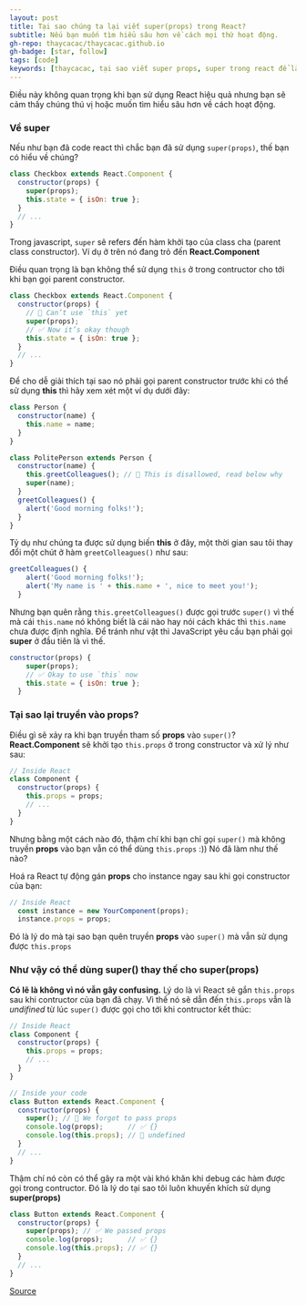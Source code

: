 ```yaml
---
layout: post
title: Tại sao chúng ta lại viết super(props) trong React?
subtitle: Nếu bạn muốn tìm hiểu sâu hơn về cách mọi thứ hoạt động.
gh-repo: thaycacac/thaycacac.github.io
gh-badge: [star, follow]
tags: [code]
keywords: [thaycacac, tại sao viết super props, super trong react để làm gì, super reactjs de lam gi, ý nghĩa của super trong reactjs, y nghia cua super trong reactjs]
---
```

Điều này không quan trọng khi bạn sử dụng React hiệu quả nhưng bạn sẽ cảm thấy chúng thú vị hoặc muốn tìm  hiểu sâu hơn về cách hoạt động.

### Về super

Nếu như bạn đã code react thì chắc bạn đã sử dụng `super(props)`, thế bạn có hiểu về chúng?

```javascript
class Checkbox extends React.Component {
  constructor(props) {
    super(props);
    this.state = { isOn: true };
  }
  // ...
}
```
Trong javascript, `super` sẽ refers đến hàm khởi tạo của class cha (parent class constructor). Ví dụ ở trên nó đang trỏ đến **React.Component**

Điều quan trọng là bạn không thể sử dụng `this` ở trong contructor cho tới khi bạn gọi parent constructor.

```javascript
class Checkbox extends React.Component {
  constructor(props) {
    // 🔴 Can’t use `this` yet
    super(props);
    // ✅ Now it’s okay though
    this.state = { isOn: true };
  }
  // ...
}
```
Để cho dễ giải thích tại sao nó phải gọi parent constructor trước khi có thể sử dụng **this** thì hãy xem xét một ví dụ dưới đây:

```javascript
class Person {
  constructor(name) {
    this.name = name;
  }
}

class PolitePerson extends Person {
  constructor(name) {
    this.greetColleagues(); // 🔴 This is disallowed, read below why
    super(name);
  }
  greetColleagues() {
    alert('Good morning folks!');
  }
}
```
Tỷ dụ như chúng ta được sử dụng biến **this** ở đây, một thời gian sau tôi thay đổi một chút ở hàm `greetColleagues()` như sau:

```javascript
greetColleagues() {
    alert('Good morning folks!');
    alert('My name is ' + this.name + ', nice to meet you!');
  }
```

Nhưng bạn quên rằng `this.greetColleagues()` được gọi trước `super()` vì thế mà cái `this.name` nó không biết là cái nào hay nói cách khác thì `this.name` chưa được định nghĩa. Để tránh như vật thì JavaScript yêu cầu bạn phải gọi **super** ở đầu tiên là vì thế.

```javascript
constructor(props) {
    super(props);
    // ✅ Okay to use `this` now
    this.state = { isOn: true };
  }
```

### Tại sao lại truyền vào props?

Điều gì sẽ xảy ra khi bạn truyền tham số **props** vào `super()`? **React.Component** sẽ khởi tạo `this.props`  ở trong constructor và xử lý như sau:

```javascript
// Inside React
class Component {
  constructor(props) {
    this.props = props;
    // ...
  }
}
```

Nhưng bằng một cách nào đó, thậm chí khi bạn chỉ gọi `super()` mà không truyền **props** vào bạn vẫn có thể dùng `this.props` :)) Nó đã làm như thế nào?

Hoá ra React tự động gán **props** cho instance ngay sau khi gọi constructor của bạn:

```javascript
// Inside React
  const instance = new YourComponent(props);
  instance.props = props;
```

Đó là lý do mà tại sao bạn quên truyền **props** vào `super()` mà vẫn sử dụng được `this.props`

### Như vậy có thể dùng super() thay thế cho super(props)

**Có lẽ là không vì nó vẫn gây confusing.** Lý do là vì React sẽ gắn `this.props` sau khi contructor của bạn đã chạy. Vì thế nó sẽ dẫn đến `this.props` vẫn là _undifined_ từ lúc `super()` được gọi cho tới khi contructor kết thúc:

```javascript
// Inside React
class Component {
  constructor(props) {
    this.props = props;
    // ...
  }
}

// Inside your code
class Button extends React.Component {
  constructor(props) {
    super(); // 😬 We forgot to pass props
    console.log(props);      // ✅ {}
    console.log(this.props); // 😬 undefined 
  }
  // ...
}
```

Thậm chí nó còn có thể gây ra một vài khó khăn khi debug các hàm được gọi trong contructor. Đó là lý do tại sao tôi luôn khuyến khích sử dụng **super(props)**

```javascript
class Button extends React.Component {
  constructor(props) {
    super(props); // ✅ We passed props
    console.log(props);      // ✅ {}
    console.log(this.props); // ✅ {}
  }
  // ...
}
```

[Source](https://overreacted.io/why-do-we-write-super-props/)

